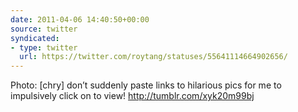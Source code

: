 ```yaml
---
date: 2011-04-06 14:40:50+00:00
source: twitter
syndicated:
- type: twitter
  url: https://twitter.com/roytang/statuses/55641114664902656/
---
```


Photo: [chry] don’t suddenly paste links to hilarious pics for me to impulsively click on to view! http://tumblr.com/xyk20m99bj